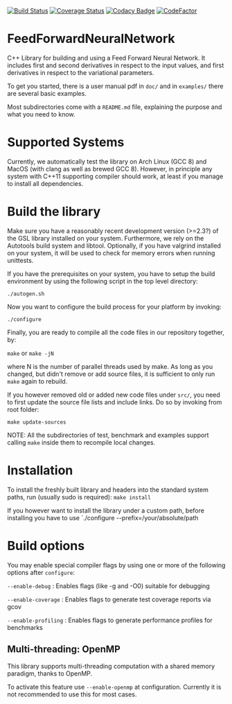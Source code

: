 [![Build Status](https://travis-ci.com/DCM-UPB/FeedForwardNeuralNetwork.svg?branch=master)](https://travis-ci.com/DCM-UPB/FeedForwardNeuralNetwork)
[![Coverage Status](https://coveralls.io/repos/github/DCM-UPB/FeedForwardNeuralNetwork/badge.svg?branch=master)](https://coveralls.io/github/DCM-UPB/FeedForwardNeuralNetwork?branch=master)
[![Codacy Badge](https://api.codacy.com/project/badge/Grade/259f588d9bd44ca88b9e7dce9f83c36b)](https://www.codacy.com/app/DCM-UPB/FeedForwardNeuralNetwork?utm_source=github.com&amp;utm_medium=referral&amp;utm_content=DCM-UPB/FeedForwardNeuralNetwork&amp;utm_campaign=Badge_Grade)
[![CodeFactor](https://www.codefactor.io/repository/github/dcm-upb/feedforwardneuralnetwork/badge)](https://www.codefactor.io/repository/github/dcm-upb/feedforwardneuralnetwork)


# FeedForwardNeuralNetwork

C++ Library for building and using a Feed Forward Neural Network.
It includes first and second derivatives in respect to the input values, and first derivatives in respect to the variational parameters.

To get you started, there is a user manual pdf in `doc/` and in `examples/` there are several basic examples.

Most subdirectories come with a `README.md` file, explaining the purpose and what you need to know.



# Supported Systems

Currently, we automatically test the library on Arch Linux (GCC 8) and MacOS (with clang as well as brewed GCC 8).
However, in principle any system with C++11 supporting compiler should work, at least if you manage to install all dependencies.



# Build the library

Make sure you have a reasonably recent development version (>=2.3?) of the GSL library installed on your system. Furthermore, we rely on the Autotools build system and libtool.
Optionally, if you have valgrind installed on your system, it will be used to check for memory errors when running unittests.

If you have the prerequisites on your system, you have to setup the build environment by using the following script in the top level directory:

   `./autogen.sh`

Now you want to configure the build process for your platform by invoking:

   `./configure`

Finally, you are ready to compile all the code files in our repository together, by:

   `make` or `make -jN`

where N is the number of parallel threads used by make. As long as you changed, but didn't remove or add source files, it is sufficient to only run `make` again to rebuild.

If you however removed old or added new code files under `src/`, you need to first update the source file lists and include links. Do so by invoking from root folder:

   `make update-sources`

NOTE: All the subdirectories of test, benchmark and examples support calling `make` inside them to recompile local changes.



# Installation

To install the freshly built library and headers into the standard system paths, run (usually sudo is required):
  `make install`

If you however want to install the library under a custom path, before installing you have to use
  `./configure --prefix=/your/absolute/path



# Build options

You may enable special compiler flags by using one or more of the following options after `configure`:

   `--enable-debug` : Enables flags (like \-g and \-O0) suitable for debugging

   `--enable-coverage` : Enables flags to generate test coverage reports via gcov

   `--enable-profiling` : Enables flags to generate performance profiles for benchmarks




## Multi-threading: OpenMP

This library supports multi-threading computation with a shared memory paradigm, thanks to OpenMP.

To activate this feature use `--enable-openmp` at configuration. Currently it is not recommended to use this for most cases.
